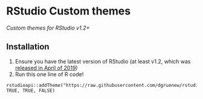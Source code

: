 # RStudio Custom themes

_Custom themes for RStudio v1.2+_

## Installation

  1. Ensure you have the latest version of RStudio (at least v1.2, which was [released in April of 2019](https://blog.rstudio.com/2019/04/30/rstudio-1-2-release/))
  1. Run this one line of R code!

```{r}
rstudioapi::addTheme("https://raw.githubusercontent.com/dgruenew/rstudio_custom_theme/master/Northern_Lights.rstheme", TRUE, TRUE, FALSE)
```
